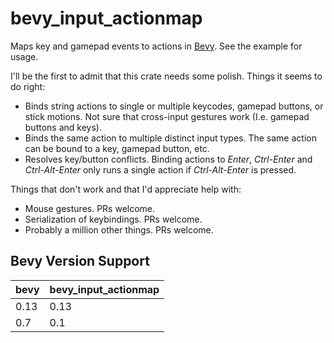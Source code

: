 # bevy_input_actionmap

Maps key and gamepad events to actions in [Bevy](https://bevyengine.org). See the example for usage.

I'll be the first to admit that this crate needs some polish. Things it seems to do right:

* Binds string actions to single or multiple keycodes, gamepad buttons, or stick motions. Not sure that cross-input gestures work (I.e. gamepad buttons and keys).
* Binds the same action to multiple distinct input types. The same action can be bound to a key, gamepad button, etc.
* Resolves key/button conflicts. Binding actions to _Enter_, _Ctrl-Enter_ and _Ctrl-Alt-Enter_ only runs a single action if _Ctrl-Alt-Enter_ is pressed.

Things that don't work and that I'd appreciate help with:

* Mouse gestures. PRs welcome.
* Serialization of keybindings. PRs welcome.
* Probably a million other things. PRs welcome.

## Bevy Version Support

| bevy | bevy_input_actionmap |
| ---- | -------------------- |
| 0.13 | 0.13                 |
| 0.7  | 0.1                  |
